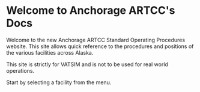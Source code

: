 # Welcome to Anchorage ARTCC's Docs

Welcome to the new Anchorage ARTCC Standard Operating Procedures website. This site allows quick reference to the procedures and positions of the various facilities
across Alaska.

This site is strictly for VATSIM and is not to be used for real world operations.

Start by selecting a facility from the menu.
